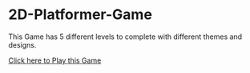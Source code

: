 # 2D-Platformer-Game

This Game has 5 different levels to complete with different themes and designs. 

[Click here to Play this Game](https://pranay7293.itch.io/v1-2d-platformer)
